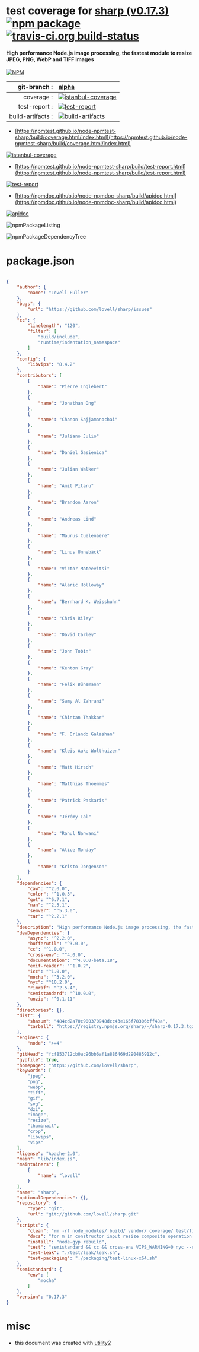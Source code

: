 # test coverage for  [sharp (v0.17.3)](https://github.com/lovell/sharp)  [![npm package](https://img.shields.io/npm/v/npmtest-sharp.svg?style=flat-square)](https://www.npmjs.org/package/npmtest-sharp) [![travis-ci.org build-status](https://api.travis-ci.org/npmtest/node-npmtest-sharp.svg)](https://travis-ci.org/npmtest/node-npmtest-sharp)
#### High performance Node.js image processing, the fastest module to resize JPEG, PNG, WebP and TIFF images

[![NPM](https://nodei.co/npm/sharp.png?downloads=true&downloadRank=true&stars=true)](https://www.npmjs.com/package/sharp)

| git-branch : | [alpha](https://github.com/npmtest/node-npmtest-sharp/tree/alpha)|
|--:|:--|
| coverage : | [![istanbul-coverage](https://npmtest.github.io/node-npmtest-sharp/build/coverage.badge.svg)](https://npmtest.github.io/node-npmtest-sharp/build/coverage.html/index.html)|
| test-report : | [![test-report](https://npmtest.github.io/node-npmtest-sharp/build/test-report.badge.svg)](https://npmtest.github.io/node-npmtest-sharp/build/test-report.html)|
| build-artifacts : | [![build-artifacts](https://npmtest.github.io/node-npmtest-sharp/glyphicons_144_folder_open.png)](https://github.com/npmtest/node-npmtest-sharp/tree/gh-pages/build)|

- [https://npmtest.github.io/node-npmtest-sharp/build/coverage.html/index.html](https://npmtest.github.io/node-npmtest-sharp/build/coverage.html/index.html)

[![istanbul-coverage](https://npmtest.github.io/node-npmtest-sharp/build/screenCapture.buildCi.browser.%252Ftmp%252Fbuild%252Fcoverage.lib.html.png)](https://npmtest.github.io/node-npmtest-sharp/build/coverage.html/index.html)

- [https://npmtest.github.io/node-npmtest-sharp/build/test-report.html](https://npmtest.github.io/node-npmtest-sharp/build/test-report.html)

[![test-report](https://npmtest.github.io/node-npmtest-sharp/build/screenCapture.buildCi.browser.%252Ftmp%252Fbuild%252Ftest-report.html.png)](https://npmtest.github.io/node-npmtest-sharp/build/test-report.html)

- [https://npmdoc.github.io/node-npmdoc-sharp/build/apidoc.html](https://npmdoc.github.io/node-npmdoc-sharp/build/apidoc.html)

[![apidoc](https://npmdoc.github.io/node-npmdoc-sharp/build/screenCapture.buildCi.browser.%252Ftmp%252Fbuild%252Fapidoc.html.png)](https://npmdoc.github.io/node-npmdoc-sharp/build/apidoc.html)

![npmPackageListing](https://npmtest.github.io/node-npmtest-sharp/build/screenCapture.npmPackageListing.svg)

![npmPackageDependencyTree](https://npmtest.github.io/node-npmtest-sharp/build/screenCapture.npmPackageDependencyTree.svg)



# package.json

```json

{
    "author": {
        "name": "Lovell Fuller"
    },
    "bugs": {
        "url": "https://github.com/lovell/sharp/issues"
    },
    "cc": {
        "linelength": "120",
        "filter": [
            "build/include",
            "runtime/indentation_namespace"
        ]
    },
    "config": {
        "libvips": "8.4.2"
    },
    "contributors": [
        {
            "name": "Pierre Inglebert"
        },
        {
            "name": "Jonathan Ong"
        },
        {
            "name": "Chanon Sajjamanochai"
        },
        {
            "name": "Juliano Julio"
        },
        {
            "name": "Daniel Gasienica"
        },
        {
            "name": "Julian Walker"
        },
        {
            "name": "Amit Pitaru"
        },
        {
            "name": "Brandon Aaron"
        },
        {
            "name": "Andreas Lind"
        },
        {
            "name": "Maurus Cuelenaere"
        },
        {
            "name": "Linus Unnebäck"
        },
        {
            "name": "Victor Mateevitsi"
        },
        {
            "name": "Alaric Holloway"
        },
        {
            "name": "Bernhard K. Weisshuhn"
        },
        {
            "name": "Chris Riley"
        },
        {
            "name": "David Carley"
        },
        {
            "name": "John Tobin"
        },
        {
            "name": "Kenton Gray"
        },
        {
            "name": "Felix Bünemann"
        },
        {
            "name": "Samy Al Zahrani"
        },
        {
            "name": "Chintan Thakkar"
        },
        {
            "name": "F. Orlando Galashan"
        },
        {
            "name": "Kleis Auke Wolthuizen"
        },
        {
            "name": "Matt Hirsch"
        },
        {
            "name": "Matthias Thoemmes"
        },
        {
            "name": "Patrick Paskaris"
        },
        {
            "name": "Jérémy Lal"
        },
        {
            "name": "Rahul Nanwani"
        },
        {
            "name": "Alice Monday"
        },
        {
            "name": "Kristo Jorgenson"
        }
    ],
    "dependencies": {
        "caw": "^2.0.0",
        "color": "^1.0.3",
        "got": "^6.7.1",
        "nan": "^2.5.1",
        "semver": "^5.3.0",
        "tar": "^2.2.1"
    },
    "description": "High performance Node.js image processing, the fastest module to resize JPEG, PNG, WebP and TIFF images",
    "devDependencies": {
        "async": "^2.2.0",
        "bufferutil": "^3.0.0",
        "cc": "^1.0.0",
        "cross-env": "^4.0.0",
        "documentation": "^4.0.0-beta.18",
        "exif-reader": "^1.0.2",
        "icc": "^1.0.0",
        "mocha": "^3.2.0",
        "nyc": "^10.2.0",
        "rimraf": "^2.5.4",
        "semistandard": "^10.0.0",
        "unzip": "^0.1.11"
    },
    "directories": {},
    "dist": {
        "shasum": "484cd2a70c900370948dcc43e165f78306bff48a",
        "tarball": "https://registry.npmjs.org/sharp/-/sharp-0.17.3.tgz"
    },
    "engines": {
        "node": ">=4"
    },
    "gitHead": "fcf853712cb0ac96bb6af1a886469d290485912c",
    "gypfile": true,
    "homepage": "https://github.com/lovell/sharp",
    "keywords": [
        "jpeg",
        "png",
        "webp",
        "tiff",
        "gif",
        "svg",
        "dzi",
        "image",
        "resize",
        "thumbnail",
        "crop",
        "libvips",
        "vips"
    ],
    "license": "Apache-2.0",
    "main": "lib/index.js",
    "maintainers": [
        {
            "name": "lovell"
        }
    ],
    "name": "sharp",
    "optionalDependencies": {},
    "repository": {
        "type": "git",
        "url": "git://github.com/lovell/sharp.git"
    },
    "scripts": {
        "clean": "rm -rf node_modules/ build/ vendor/ coverage/ test/fixtures/output.*",
        "docs": "for m in constructor input resize composite operation colour channel output utility; do documentation build --shallow --format=md lib/$m.js >docs/api-$m.md; done",
        "install": "node-gyp rebuild",
        "test": "semistandard && cc && cross-env VIPS_WARNING=0 nyc --reporter=lcov --branches=99 mocha --slow=5000 --timeout=60000 ./test/unit/*.js",
        "test-leak": "./test/leak/leak.sh",
        "test-packaging": "./packaging/test-linux-x64.sh"
    },
    "semistandard": {
        "env": [
            "mocha"
        ]
    },
    "version": "0.17.3"
}
```



# misc
- this document was created with [utility2](https://github.com/kaizhu256/node-utility2)
